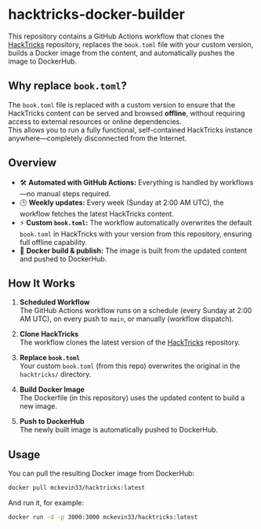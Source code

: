 # hacktricks-docker-builder

This repository contains a GitHub Actions workflow that clones the [HackTricks](https://github.com/HackTricks-wiki/hacktricks) repository, replaces the `book.toml` file with your custom version, builds a Docker image from the content, and automatically pushes the image to DockerHub.

## Why replace `book.toml`?

The `book.toml` file is replaced with a custom version to ensure that the HackTricks content can be served and browsed **offline**, without requiring access to external resources or online dependencies.  
This allows you to run a fully functional, self-contained HackTricks instance anywhere—completely disconnected from the Internet.

## Overview

- 🛠 **Automated with GitHub Actions:** Everything is handled by workflows—no manual steps required.
- 🕒 **Weekly updates:** Every week (Sunday at 2:00 AM UTC), the workflow fetches the latest HackTricks content.
- ⚡️ **Custom `book.toml`:** The workflow automatically overwrites the default `book.toml` in HackTricks with your version from this repository, ensuring full offline capability.
- 🐳 **Docker build & publish:** The image is built from the updated content and pushed to DockerHub.

## How It Works

1. **Scheduled Workflow**  
   The GitHub Actions workflow runs on a schedule (every Sunday at 2:00 AM UTC), on every push to `main`, or manually (workflow dispatch).

2. **Clone HackTricks**  
   The workflow clones the latest version of the [HackTricks](https://github.com/HackTricks-wiki/hacktricks) repository.

3. **Replace `book.toml`**  
   Your custom `book.toml` (from this repo) overwrites the original in the `hacktricks/` directory.

4. **Build Docker Image**  
   The Dockerfile (in this repository) uses the updated content to build a new image.

5. **Push to DockerHub**  
   The newly built image is automatically pushed to DockerHub.

## Usage

You can pull the resulting Docker image from DockerHub:

```sh
docker pull mckevin33/hacktricks:latest
```
And run it, for example:
```sh
docker run -d -p 3000:3000 mckevin33/hacktricks:latest
```
